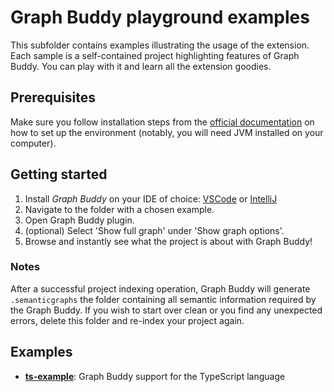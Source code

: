 # Graph Buddy playground examples

This subfolder contains examples illustrating the usage of the extension. Each sample is a self-contained project highlighting features of Graph Buddy. You can play with it and learn all the extension goodies.

## Prerequisites

Make sure you follow installation steps from the [official documentation](http://graphbuddy.virtuslab.com/) on how to set up the environment (notably, you will need JVM installed on your computer).

## Getting started

1. Install *Graph Buddy* on your IDE of choice: [VSCode](https://marketplace.visualstudio.com/items?itemName=virtuslab.graph-buddy) or [IntelliJ](https://plugins.jetbrains.com/plugin/13467-graph-buddy)
2. Navigate to the folder with a chosen example.
3. Open Graph Buddy plugin.
4. (optional) Select 'Show full graph' under 'Show graph options'.
5. Browse and instantly see what the project is about with Graph Buddy!

### Notes

After a successful project indexing operation, Graph Buddy will generate `.semanticgraphs` the folder containing all semantic information required by the Graph Buddy. If you wish to start over clean or you find any unexpected errors, delete this folder and re-index your project again.

## Examples

- [**ts-example**](https://github.com/VirtusLab/graphbuddy/tree/master/examples/ts-example): Graph Buddy support for the TypeScript language
